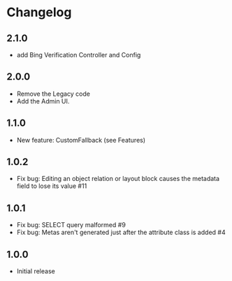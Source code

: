 # <i class="fa fa-3x fa-file"></i><br />Changelog

## 2.1.0

* add Bing Verification Controller and Config

## 2.0.0

* Remove the Legacy code
* Add the Admin UI.

## 1.1.0

* New feature: CustomFallback (see Features)


## 1.0.2

* Fix bug: Editing an object relation or layout block causes the metadata field to lose its value #11

## 1.0.1

* Fix bug: SELECT query malformed #9
* Fix bug: Metas aren't generated just after the attribute class is added #4

## 1.0.0

* Initial release
